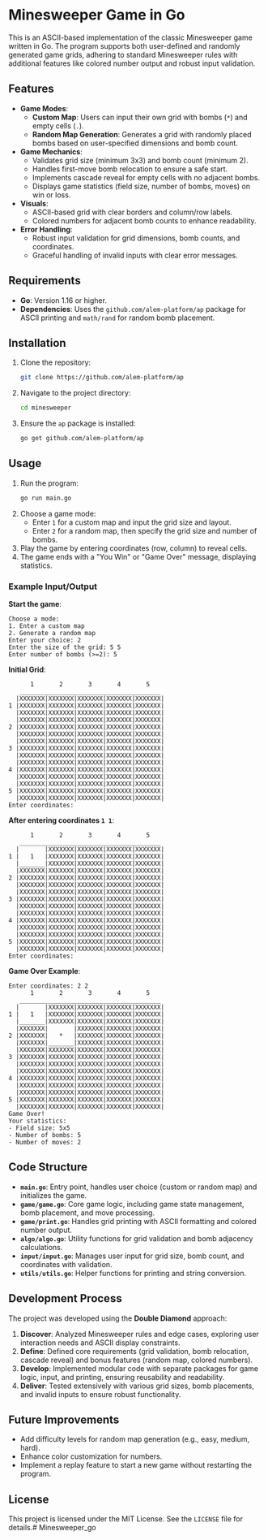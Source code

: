 # Minesweeper Game in Go

This is an ASCII-based implementation of the classic Minesweeper game written in Go. The program supports both user-defined and randomly generated game grids, adhering to standard Minesweeper rules with additional features like colored number output and robust input validation.

## Features

- **Game Modes**:
  - **Custom Map**: Users can input their own grid with bombs (`*`) and empty cells (`.`).
  - **Random Map Generation**: Generates a grid with randomly placed bombs based on user-specified dimensions and bomb count.
- **Game Mechanics**:
  - Validates grid size (minimum 3x3) and bomb count (minimum 2).
  - Handles first-move bomb relocation to ensure a safe start.
  - Implements cascade reveal for empty cells with no adjacent bombs.
  - Displays game statistics (field size, number of bombs, moves) on win or loss.
- **Visuals**:
  - ASCII-based grid with clear borders and column/row labels.
  - Colored numbers for adjacent bomb counts to enhance readability.
- **Error Handling**:
  - Robust input validation for grid dimensions, bomb counts, and coordinates.
  - Graceful handling of invalid inputs with clear error messages.

## Requirements

- **Go**: Version 1.16 or higher.
- **Dependencies**: Uses the `github.com/alem-platform/ap` package for ASCII printing and `math/rand` for random bomb placement.

## Installation

1. Clone the repository:
   ```bash
   git clone https://github.com/alem-platform/ap
   ```
2. Navigate to the project directory:
   ```bash
   cd minesweeper
   ```
3. Ensure the `ap` package is installed:
   ```bash
   go get github.com/alem-platform/ap
   ```

## Usage

1. Run the program:
   ```bash
   go run main.go
   ```
2. Choose a game mode:
   - Enter `1` for a custom map and input the grid size and layout.
   - Enter `2` for a random map, then specify the grid size and number of bombs.
3. Play the game by entering coordinates (row, column) to reveal cells.
4. The game ends with a "You Win" or "Game Over" message, displaying statistics.

### Example Input/Output

**Start the game**:
```
Choose a mode:
1. Enter a custom map
2. Generate a random map
Enter your choice: 2
Enter the size of the grid: 5 5
Enter number of bombs (>=2): 5
```

**Initial Grid**:
```
      1       2       3       4       5
   _______________________________________
  |XXXXXXX|XXXXXXX|XXXXXXX|XXXXXXX|XXXXXXX|
1 |XXXXXXX|XXXXXXX|XXXXXXX|XXXXXXX|XXXXXXX|
  |XXXXXXX|XXXXXXX|XXXXXXX|XXXXXXX|XXXXXXX|
  |XXXXXXX|XXXXXXX|XXXXXXX|XXXXXXX|XXXXXXX|
2 |XXXXXXX|XXXXXXX|XXXXXXX|XXXXXXX|XXXXXXX|
  |XXXXXXX|XXXXXXX|XXXXXXX|XXXXXXX|XXXXXXX|
  |XXXXXXX|XXXXXXX|XXXXXXX|XXXXXXX|XXXXXXX|
3 |XXXXXXX|XXXXXXX|XXXXXXX|XXXXXXX|XXXXXXX|
  |XXXXXXX|XXXXXXX|XXXXXXX|XXXXXXX|XXXXXXX|
  |XXXXXXX|XXXXXXX|XXXXXXX|XXXXXXX|XXXXXXX|
4 |XXXXXXX|XXXXXXX|XXXXXXX|XXXXXXX|XXXXXXX|
  |XXXXXXX|XXXXXXX|XXXXXXX|XXXXXXX|XXXXXXX|
  |XXXXXXX|XXXXXXX|XXXXXXX|XXXXXXX|XXXXXXX|
5 |XXXXXXX|XXXXXXX|XXXXXXX|XXXXXXX|XXXXXXX|
  |XXXXXXX|XXXXXXX|XXXXXXX|XXXXXXX|XXXXXXX|
Enter coordinates:
```

**After entering coordinates `1 1`**:
```
      1       2       3       4       5
   _______________________________________
  |       |XXXXXXX|XXXXXXX|XXXXXXX|XXXXXXX|
1 |   1   |XXXXXXX|XXXXXXX|XXXXXXX|XXXXXXX|
  |_______|XXXXXXX|XXXXXXX|XXXXXXX|XXXXXXX|
  |XXXXXXX|XXXXXXX|XXXXXXX|XXXXXXX|XXXXXXX|
2 |XXXXXXX|XXXXXXX|XXXXXXX|XXXXXXX|XXXXXXX|
  |XXXXXXX|XXXXXXX|XXXXXXX|XXXXXXX|XXXXXXX|
  |XXXXXXX|XXXXXXX|XXXXXXX|XXXXXXX|XXXXXXX|
3 |XXXXXXX|XXXXXXX|XXXXXXX|XXXXXXX|XXXXXXX|
  |XXXXXXX|XXXXXXX|XXXXXXX|XXXXXXX|XXXXXXX|
  |XXXXXXX|XXXXXXX|XXXXXXX|XXXXXXX|XXXXXXX|
4 |XXXXXXX|XXXXXXX|XXXXXXX|XXXXXXX|XXXXXXX|
  |XXXXXXX|XXXXXXX|XXXXXXX|XXXXXXX|XXXXXXX|
  |XXXXXXX|XXXXXXX|XXXXXXX|XXXXXXX|XXXXXXX|
5 |XXXXXXX|XXXXXXX|XXXXXXX|XXXXXXX|XXXXXXX|
  |XXXXXXX|XXXXXXX|XXXXXXX|XXXXXXX|XXXXXXX|
Enter coordinates:
```

**Game Over Example**:
```
Enter coordinates: 2 2
      1       2       3       4       5
   _______________________________________
  |       |XXXXXXX|XXXXXXX|XXXXXXX|XXXXXXX|
1 |   1   |XXXXXXX|XXXXXXX|XXXXXXX|XXXXXXX|
  |_______|XXXXXXX|XXXXXXX|XXXXXXX|XXXXXXX|
  |XXXXXXX|       |XXXXXXX|XXXXXXX|XXXXXXX|
2 |XXXXXXX|   *   |XXXXXXX|XXXXXXX|XXXXXXX|
  |XXXXXXX|_______|XXXXXXX|XXXXXXX|XXXXXXX|
  |XXXXXXX|XXXXXXX|XXXXXXX|XXXXXXX|XXXXXXX|
3 |XXXXXXX|XXXXXXX|XXXXXXX|XXXXXXX|XXXXXXX|
  |XXXXXXX|XXXXXXX|XXXXXXX|XXXXXXX|XXXXXXX|
  |XXXXXXX|XXXXXXX|XXXXXXX|XXXXXXX|XXXXXXX|
4 |XXXXXXX|XXXXXXX|XXXXXXX|XXXXXXX|XXXXXXX|
  |XXXXXXX|XXXXXXX|XXXXXXX|XXXXXXX|XXXXXXX|
  |XXXXXXX|XXXXXXX|XXXXXXX|XXXXXXX|XXXXXXX|
5 |XXXXXXX|XXXXXXX|XXXXXXX|XXXXXXX|XXXXXXX|
  |XXXXXXX|XXXXXXX|XXXXXXX|XXXXXXX|XXXXXXX|
Game Over!
Your statistics:
- Field size: 5x5
- Number of bombs: 5
- Number of moves: 2
```

## Code Structure

- **`main.go`**: Entry point, handles user choice (custom or random map) and initializes the game.
- **`game/game.go`**: Core game logic, including game state management, bomb placement, and move processing.
- **`game/print.go`**: Handles grid printing with ASCII formatting and colored number output.
- **`algo/algo.go`**: Utility functions for grid validation and bomb adjacency calculations.
- **`input/input.go`**: Manages user input for grid size, bomb count, and coordinates with validation.
- **`utils/utils.go`**: Helper functions for printing and string conversion.

## Development Process

The project was developed using the **Double Diamond** approach:
1. **Discover**: Analyzed Minesweeper rules and edge cases, exploring user interaction needs and ASCII display constraints.
2. **Define**: Defined core requirements (grid validation, bomb relocation, cascade reveal) and bonus features (random map, colored numbers).
3. **Develop**: Implemented modular code with separate packages for game logic, input, and printing, ensuring reusability and readability.
4. **Deliver**: Tested extensively with various grid sizes, bomb placements, and invalid inputs to ensure robust functionality.

## Future Improvements

- Add difficulty levels for random map generation (e.g., easy, medium, hard).
- Enhance color customization for numbers.
- Implement a replay feature to start a new game without restarting the program.

## License

This project is licensed under the MIT License. See the `LICENSE` file for details.# Minesweeper_go
